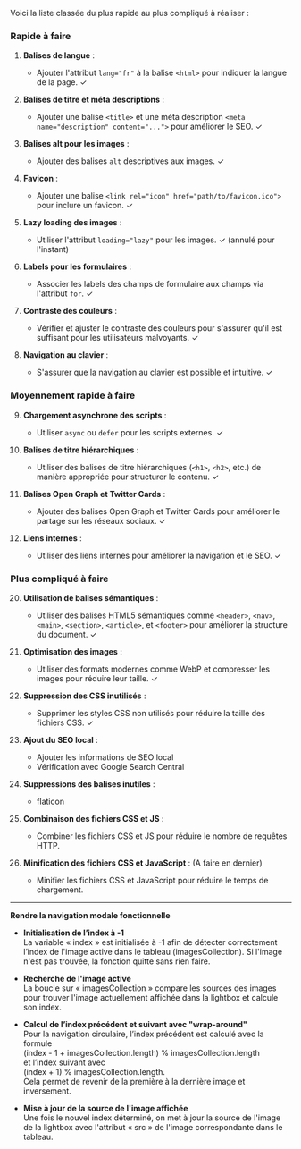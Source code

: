 Voici la liste classée du plus rapide au plus compliqué à réaliser :

### Rapide à faire
1. **Balises de langue** :
   - Ajouter l'attribut `lang="fr"` à la balise `<html>` pour indiquer la langue de la page. ✓

2. **Balises de titre et méta descriptions** :
   - Ajouter une balise `<title>` et une méta description `<meta name="description" content="...">` pour améliorer le SEO. ✓

3. **Balises alt pour les images** :
   - Ajouter des balises `alt` descriptives aux images. ✓

4. **Favicon** :
   - Ajouter une balise `<link rel="icon" href="path/to/favicon.ico">` pour inclure un favicon. ✓

5. **Lazy loading des images** :
   - Utiliser l'attribut `loading="lazy"` pour les images. ✓ (annulé pour l'instant)

6. **Labels pour les formulaires** :
   - Associer les labels des champs de formulaire aux champs via l'attribut `for`. ✓

7. **Contraste des couleurs** :
   - Vérifier et ajuster le contraste des couleurs pour s'assurer qu'il est suffisant pour les utilisateurs malvoyants. ✓

8. **Navigation au clavier** :
   - S'assurer que la navigation au clavier est possible et intuitive. ✓

### Moyennement rapide à faire
9. **Chargement asynchrone des scripts** :
   - Utiliser `async` ou `defer` pour les scripts externes. ✓


11. **Balises de titre hiérarchiques** :
    - Utiliser des balises de titre hiérarchiques (`<h1>`, `<h2>`, etc.) de manière appropriée pour structurer le contenu. ✓

12. **Balises Open Graph et Twitter Cards** :
    - Ajouter des balises Open Graph et Twitter Cards pour améliorer le partage sur les réseaux sociaux. ✓

13. **Liens internes** :
    - Utiliser des liens internes pour améliorer la navigation et le SEO. ✓

### Plus compliqué à faire

20. **Utilisation de balises sémantiques** :
    - Utiliser des balises HTML5 sémantiques comme `<header>`, `<nav>`, `<main>`, `<section>`, `<article>`, et `<footer>` pour améliorer la structure du document. ✓

16. **Optimisation des images** :
    - Utiliser des formats modernes comme WebP et compresser les images pour réduire leur taille. ✓

19. **Suppression des CSS inutilisés** :
    - Supprimer les styles CSS non utilisés pour réduire la taille des fichiers CSS. ✓

20. **Ajout du SEO local** :
    - Ajouter les informations de SEO local
    - Vérification avec Google Search Central

21. **Suppressions des balises inutiles** :
    - <link> flaticon

18. **Combinaison des fichiers CSS et JS** :
    - Combiner les fichiers CSS et JS pour réduire le nombre de requêtes HTTP.

15. **Minification des fichiers CSS et JavaScript** : (A faire en dernier)
    - Minifier les fichiers CSS et JavaScript pour réduire le temps de chargement.



--------------------------------------------


**Rendre la navigation modale fonctionnelle**


- **Initialisation de l’index à -1**  
  La variable « index » est initialisée à -1 afin de détecter correctement l’index de l'image active dans le tableau (imagesCollection). Si l'image n'est pas trouvée, la fonction quitte sans rien faire.

- **Recherche de l'image active**  
  La boucle sur « imagesCollection » compare les sources des images pour trouver l'image actuellement affichée dans la lightbox et calcule son index.

- **Calcul de l’index précédent et suivant avec "wrap-around"**  
  Pour la navigation circulaire, l’index précédent est calculé avec la formule  
  (index - 1 + imagesCollection.length) % imagesCollection.length  
  et l’index suivant avec  
  (index + 1) % imagesCollection.length.  
  Cela permet de revenir de la première à la dernière image et inversement.

- **Mise à jour de la source de l'image affichée**  
  Une fois le nouvel index déterminé, on met à jour la source de l'image de la lightbox avec l'attribut « src » de l'image correspondante dans le tableau.